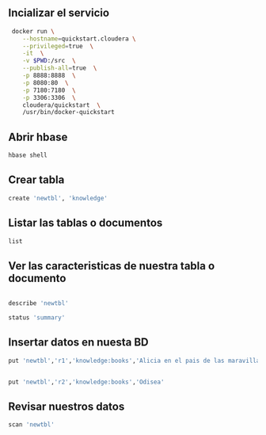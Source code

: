 ## Incializar el servicio 
```bash
 docker run \
 	--hostname=quickstart.cloudera \
 	--privileged=true  \
 	-it  \
 	-v $PWD:/src  \
 	--publish-all=true  \
 	-p 8888:8888  \
 	-p 8080:80  \
 	-p 7180:7180  \
 	-p 3306:3306  \
 	cloudera/quickstart  \
 	/usr/bin/docker-quickstart 
```
## Abrir hbase
```bash
hbase shell 
```
## Crear tabla

```bash
create 'newtbl', 'knowledge'

```
## Listar las tablas o documentos

```bash
list 
```
## Ver las caracteristicas de nuestra tabla o documento

```bash

describe 'newtbl'
```
```bash
status 'summary'

```
## Insertar datos en nuesta BD

```bash
put 'newtbl','r1','knowledge:books','Alicia en el pais de las maravillas'
```

```bash

put 'newtbl','r2','knowledge:books','Odisea'
```

## Revisar nuestros datos

```bash
scan 'newtbl'
```
